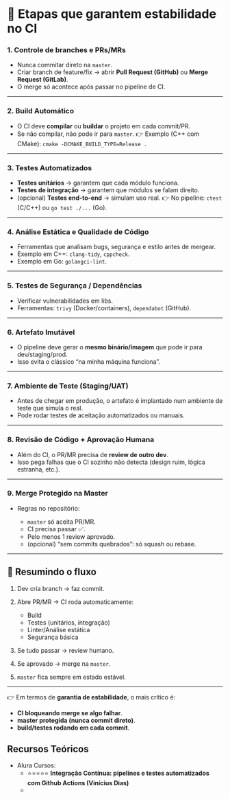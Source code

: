 # 🔑 Etapas que garantem estabilidade no CI

### 1. **Controle de branches e PRs/MRs**

* Nunca commitar direto na `master`.
* Criar branch de feature/fix → abrir **Pull Request (GitHub)** ou **Merge Request (GitLab)**.
* O merge só acontece após passar no pipeline de CI.

---

### 2. **Build Automático**

* O CI deve **compilar** ou **buildar** o projeto em cada commit/PR.
* Se não compilar, não pode ir para `master`.
  👉 Exemplo (C++ com CMake): `cmake -DCMAKE_BUILD_TYPE=Release .`

---

### 3. **Testes Automatizados**

* **Testes unitários** → garantem que cada módulo funciona.
* **Testes de integração** → garantem que módulos se falam direito.
* (opcional) **Testes end-to-end** → simulam uso real.
  👉 No pipeline: `ctest` (C/C++) ou `go test ./...` (Go).

---

### 4. **Análise Estática e Qualidade de Código**

* Ferramentas que analisam bugs, segurança e estilo antes de mergear.
* Exemplo em C++: `clang-tidy`, `cppcheck`.
* Exemplo em Go: `golangci-lint`.

---

### 5. **Testes de Segurança / Dependências**

* Verificar vulnerabilidades em libs.
* Ferramentas: `trivy` (Docker/containers), `dependabot` (GitHub).

---

### 6. **Artefato Imutável**

* O pipeline deve gerar o **mesmo binário/imagem** que pode ir para dev/staging/prod.
* Isso evita o clássico “na minha máquina funciona”.

---

### 7. **Ambiente de Teste (Staging/UAT)**

* Antes de chegar em produção, o artefato é implantado num ambiente de teste que simula o real.
* Pode rodar testes de aceitação automatizados ou manuais.

---

### 8. **Revisão de Código + Aprovação Humana**

* Além do CI, o PR/MR precisa de **review de outro dev**.
* Isso pega falhas que o CI sozinho não detecta (design ruim, lógica estranha, etc.).

---

### 9. **Merge Protegido na Master**

* Regras no repositório:

  * `master` só aceita PR/MR.
  * CI precisa passar ✅.
  * Pelo menos 1 review aprovado.
  * (opcional) “sem commits quebrados”: só squash ou rebase.

---

## 🔎 Resumindo o fluxo

1. Dev cria branch → faz commit.
2. Abre PR/MR → CI roda automaticamente:

   * Build
   * Testes (unitários, integração)
   * Linter/Análise estática
   * Segurança básica
3. Se tudo passar → review humano.
4. Se aprovado → merge na `master`.
5. `master` fica sempre em estado estável.

---

👉 Em termos de **garantia de estabilidade**, o mais crítico é:

* **CI bloqueando merge se algo falhar**.
* **master protegida (nunca commit direto)**.
* **build/testes rodando em cada commit**.

## Recursos Teóricos
* Alura Cursos:
   - ⭐⭐⭐⭐⭐ **Integração Contínua: pipelines e testes automatizados com Github Actions (Vinícius Dias)**
   - 